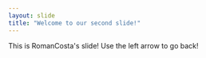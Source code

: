 ```yaml
---
layout: slide
title: "Welcome to our second slide!"
---
```

This is RomanCosta's slide!
Use the left arrow to go back!
